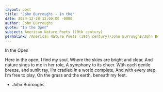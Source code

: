 ```yaml
---
layout: post
title: "John Burroughs - In the"
date: 2024-12-28 12:00:00 -0000
author: John Burroughs
quote: "In the Open"
subject: American Nature Poets (19th century)
permalink: /American Nature Poets (19th century)/John Burroughs/John Burroughs - In the
---
```


In the Open

Here in the open, I find my soul,
   Where the skies are bright and clear,
And nature sings to me in her role,
   A symphony to its cheer.
With each gentle breeze, and sunlit ray,
   I’m cradled in a world complete,
And with every step, I’m free to play,
   On the grass and the earth, beneath my feet.

- John Burroughs
